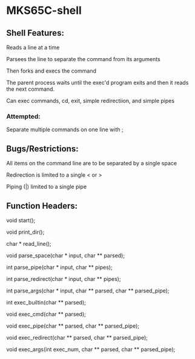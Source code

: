 # MKS65C-shell

## Shell Features:
Reads a line at a time

Parsees the line to separate the command from its arguments

Then forks and execs the command

The parent process waits until the exec'd program exits and then it reads the next command.

Can exec commands, cd, exit, simple redirectiion, and simple pipes

### Attempted:
Separate multiple commands on one line with ;

## Bugs/Restrictions:
All items on the command line are to be separated by a single space

Redirection is limited to a single < or > 

Piping (|) limited to a single pipe

## Function Headers:
void start();

void print_dir();

char * read_line();

void parse_space(char * input, char ** parsed);

int parse_pipe(char * input, char ** pipes);

int parse_redirect(char * input, char ** pipes);

int parse_args(char * input, char ** parsed, char ** parsed_pipe);

int exec_builtin(char ** parsed);

void exec_cmd(char ** parsed);

void exec_pipe(char ** parsed, char ** parsed_pipe);

void exec_redirect(char ** parsed, char ** parsed_pipe);

void exec_args(int exec_num, char ** parsed, char ** parsed_pipe);
